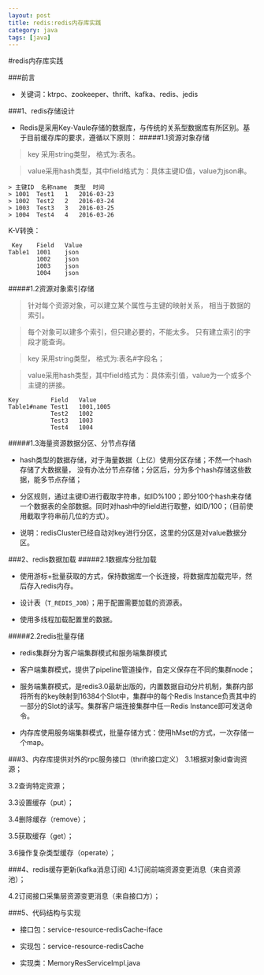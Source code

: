 ```yaml
---
layout: post
title: redis:redis内存库实践
category: java 
tags: [java]
---
```

#redis内存库实践

###前言
- 关键词：ktrpc、zookeeper、thrift、kafka、redis、jedis

###1、redis存储设计
  

- Redis是采用Key-Vaule存储的数据库，与传统的关系型数据库有所区别。基于目前缓存库的要求，遵循以下原则：
#####1.1资源对象存储


> key 采用string类型， 格式为:表名。     

> value采用hash类型，其中field格式为：具体主键ID值，value为json串。

    > 主键ID	名称name	类型	时间
    > 1001	Test1	1	2016-03-23
    > 1002	Test2	2	2016-03-24
    > 1003	Test3	3	2016-03-25
    > 1004	Test4	4	2016-03-26
  K-V转换：
   
     Key	Field	Value
    Table1	1001	json
    	    1002    json
    	    1003	json
    	    1004	json

#####1.2资源对象索引存储

> 针对每个资源对象，可以建立某个属性与主键的映射关系， 相当于数据的索引。

> 每个对象可以建多个索引，但只建必要的，不能太多。 只有建立索引的字段才能查询。

>    key 采用string类型， 格式为:表名#字段名；
  
>    value采用hash类型，其中field格式为：具体索引值，value为一个或多个主键的拼接。


    Key			Field	Value    
    Table1#name	Test1	1001,1005
    			Test2	1002
    			Test3	1003
    			Test4	1004

#####1.3海量资源数据分区、分节点存储


- hash类型的数据存储，对于海量数据（上亿）使用分区存储；不然一个hash存储了大数据量， 没有办法分节点存储；分区后，分为多个hash存储这些数据，能多节点存储；


-  分区规则，通过主键ID进行截取字符串，如ID%100；即分100个hash来存储一个数据表的全部数据。同时对hash中的field进行取整，如ID/100；（目前使用截取字符串前几位的方式）。



-  说明：redisCluster已经自动对key进行分区，这里的分区是对value数据分区。



###2、redis数据加载
#####2.1数据库分批加载

- 使用游标+批量获取的方式，保持数据库一个长连接，将数据库加载完毕，然后存入redis内存。

- 设计表（`T_REDIS_JOB`）；用于配置需要加载的资源表。

- 使用多线程加载配置里的数据。



#####2.2redis批量存储

- redis集群分为客户端集群模式和服务端集群模式

- 客户端集群模式，提供了pipeline管道操作，自定义保存在不同的集群node；

- 服务端集群模式，是redis3.0最新出版的，内置数据自动分片机制，集群内部将所有的key映射到16384个Slot中，集群中的每个Redis Instance负责其中的一部分的Slot的读写。集群客户端连接集群中任一Redis Instance即可发送命令。


- 内存库使用服务端集群模式，批量存储方式：使用hMset的方式，一次存储一个map。



###3、内存库提供对外的rpc服务接口（thrift接口定义）
3.1根据对象id查询资源；

3.2查询特定资源；

3.3设置缓存（put）；

3.4删除缓存（remove）；

3.5获取缓存（get）；

3.6操作复杂类型缓存（operate）；

###4、redis缓存更新(kafka消息订阅)
4.1订阅前端资源变更消息（来自资源池）；

4.2订阅接口采集层资源变更消息（来自接口方）；


###5、代码结构与实现

- 接口包：service-resource-redisCache-iface

- 实现包：service-resource-redisCache

- 实现类：MemoryResServiceImpl.java

